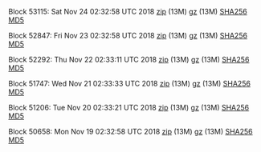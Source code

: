 Block 53115: Sat Nov 24 02:32:58 UTC 2018 [zip](https://files.01coin.io/testnet/2018-11-24/bootstrap.dat.zip) (13M) [gz](https://files.01coin.io/testnet/2018-11-24/bootstrap.dat.tar.gz) (13M) [SHA256](https://files.01coin.io/testnet/2018-11-24/sha256.txt) [MD5](https://files.01coin.io/testnet/2018-11-24/md5.txt)

Block 52847: Fri Nov 23 02:32:58 UTC 2018 [zip](https://files.01coin.io/testnet/2018-11-23/bootstrap.dat.zip) (13M) [gz](https://files.01coin.io/testnet/2018-11-23/bootstrap.dat.tar.gz) (13M) [SHA256](https://files.01coin.io/testnet/2018-11-23/sha256.txt) [MD5](https://files.01coin.io/testnet/2018-11-23/md5.txt)

Block 52292: Thu Nov 22 02:33:11 UTC 2018 [zip](https://files.01coin.io/testnet/2018-11-22/bootstrap.dat.zip) (13M) [gz](https://files.01coin.io/testnet/2018-11-22/bootstrap.dat.tar.gz) (13M) [SHA256](https://files.01coin.io/testnet/2018-11-22/sha256.txt) [MD5](https://files.01coin.io/testnet/2018-11-22/md5.txt)

Block 51747: Wed Nov 21 02:33:33 UTC 2018 [zip](https://files.01coin.io/testnet/2018-11-21/bootstrap.dat.zip) (13M) [gz](https://files.01coin.io/testnet/2018-11-21/bootstrap.dat.tar.gz) (13M) [SHA256](https://files.01coin.io/testnet/2018-11-21/sha256.txt) [MD5](https://files.01coin.io/testnet/2018-11-21/md5.txt)

Block 51206: Tue Nov 20 02:33:21 UTC 2018 [zip](https://files.01coin.io/testnet/2018-11-20/bootstrap.dat.zip) (13M) [gz](https://files.01coin.io/testnet/2018-11-20/bootstrap.dat.tar.gz) (13M) [SHA256](https://files.01coin.io/testnet/2018-11-20/sha256.txt) [MD5](https://files.01coin.io/testnet/2018-11-20/md5.txt)

Block 50658: Mon Nov 19 02:32:58 UTC 2018 [zip](https://files.01coin.io/testnet/2018-11-19/bootstrap.dat.zip) (13M) [gz](https://files.01coin.io/testnet/2018-11-19/bootstrap.dat.tar.gz) (13M) [SHA256](https://files.01coin.io/testnet/2018-11-19/sha256.txt) [MD5](https://files.01coin.io/testnet/2018-11-19/md5.txt)
